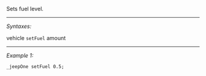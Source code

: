 Sets fuel level.


---
*Syntaxes:*

vehicle `setFuel` amount

---
*Example 1:*

```sqf
_jeepOne setFuel 0.5;
```